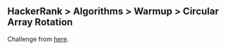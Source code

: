## HackerRank > Algorithms > Warmup > Circular Array Rotation

Challenge from [here](https://www.hackerrank.com/challenges/circular-array-rotation).

